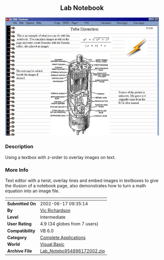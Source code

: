 ﻿<div align="center">

## Lab Notebook

<img src="PIC20026141955183113.jpg">
</div>

### Description

Using a textbox with z-order to overlay images on text.
 
### More Info
 
Text editor with a twist, overlay lines and embed images in textboxes to give the illusion of a notebook page, also demonstrates how to turn a math equation into an image file.


<span>             |<span>
---                |---
**Submitted On**   |2002-06-17 09:35:14
**By**             |[Vic Richardson](https://github.com/Planet-Source-Code/PSCIndex/blob/master/ByAuthor/vic-richardson.md)
**Level**          |Intermediate
**User Rating**    |4.9 (34 globes from 7 users)
**Compatibility**  |VB 6\.0
**Category**       |[Complete Applications](https://github.com/Planet-Source-Code/PSCIndex/blob/master/ByCategory/complete-applications__1-27.md)
**World**          |[Visual Basic](https://github.com/Planet-Source-Code/PSCIndex/blob/master/ByWorld/visual-basic.md)
**Archive File**   |[Lab\_Notebo954896172002\.zip](https://github.com/Planet-Source-Code/vic-richardson-lab-notebook__1-35861/archive/master.zip)








